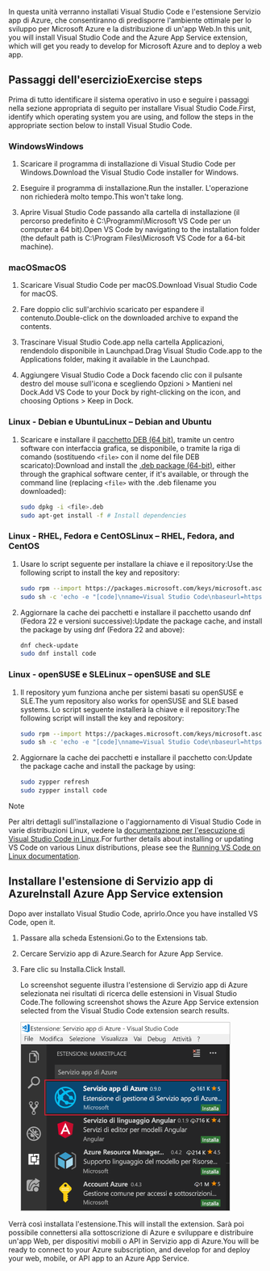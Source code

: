 <span data-ttu-id="dc8fb-101">In questa unità verranno installati Visual Studio Code e l'estensione Servizio app di Azure, che consentiranno di predisporre l'ambiente ottimale per lo sviluppo per Microsoft Azure e la distribuzione di un'app Web.</span><span class="sxs-lookup"><span data-stu-id="dc8fb-101">In this unit, you will install Visual Studio Code and the Azure App Service extension, which will get you ready to develop for Microsoft Azure and to deploy a web app.</span></span>

## <a name="exercise-steps"></a><span data-ttu-id="dc8fb-102">Passaggi dell'esercizio</span><span class="sxs-lookup"><span data-stu-id="dc8fb-102">Exercise steps</span></span>

<span data-ttu-id="dc8fb-103">Prima di tutto identificare il sistema operativo in uso e seguire i passaggi nella sezione appropriata di seguito per installare Visual Studio Code.</span><span class="sxs-lookup"><span data-stu-id="dc8fb-103">First, identify which operating system you are using, and follow the steps in the appropriate section below to install Visual Studio Code.</span></span>

### <a name="windows"></a><span data-ttu-id="dc8fb-104">Windows</span><span class="sxs-lookup"><span data-stu-id="dc8fb-104">Windows</span></span>

1. <span data-ttu-id="dc8fb-105">Scaricare il programma di installazione di Visual Studio Code per Windows.</span><span class="sxs-lookup"><span data-stu-id="dc8fb-105">Download the Visual Studio Code installer for Windows.</span></span>

1. <span data-ttu-id="dc8fb-106">Eseguire il programma di installazione.</span><span class="sxs-lookup"><span data-stu-id="dc8fb-106">Run the installer.</span></span> <span data-ttu-id="dc8fb-107">L'operazione non richiederà molto tempo.</span><span class="sxs-lookup"><span data-stu-id="dc8fb-107">This won't take long.</span></span>

1. <span data-ttu-id="dc8fb-108">Aprire Visual Studio Code passando alla cartella di installazione (il percorso predefinito è C:\Programmi\Microsoft VS Code per un computer a 64 bit).</span><span class="sxs-lookup"><span data-stu-id="dc8fb-108">Open VS Code by navigating to the installation folder (the default path is C:\Program Files\Microsoft VS Code for a 64-bit machine).</span></span>

### <a name="macos"></a><span data-ttu-id="dc8fb-109">macOS</span><span class="sxs-lookup"><span data-stu-id="dc8fb-109">macOS</span></span>

1. <span data-ttu-id="dc8fb-110">Scaricare Visual Studio Code per macOS.</span><span class="sxs-lookup"><span data-stu-id="dc8fb-110">Download Visual Studio Code for macOS.</span></span>

1. <span data-ttu-id="dc8fb-111">Fare doppio clic sull'archivio scaricato per espandere il contenuto.</span><span class="sxs-lookup"><span data-stu-id="dc8fb-111">Double-click on the downloaded archive to expand the contents.</span></span>

1. <span data-ttu-id="dc8fb-112">Trascinare Visual Studio Code.app nella cartella Applicazioni, rendendolo disponibile in Launchpad.</span><span class="sxs-lookup"><span data-stu-id="dc8fb-112">Drag Visual Studio Code.app to the Applications folder, making it available in the Launchpad.</span></span>

1. <span data-ttu-id="dc8fb-113">Aggiungere Visual Studio Code a Dock facendo clic con il pulsante destro del mouse sull'icona e scegliendo Opzioni > Mantieni nel Dock.</span><span class="sxs-lookup"><span data-stu-id="dc8fb-113">Add VS Code to your Dock by right-clicking on the icon, and choosing Options > Keep in Dock.</span></span>

### <a name="linux--debian-and-ubuntu"></a><span data-ttu-id="dc8fb-114">Linux - Debian e Ubuntu</span><span class="sxs-lookup"><span data-stu-id="dc8fb-114">Linux – Debian and Ubuntu</span></span>

1. <span data-ttu-id="dc8fb-115">Scaricare e installare il [pacchetto DEB (64 bit)](https://go.microsoft.com/fwlink/?LinkID=760868), tramite un centro software con interfaccia grafica, se disponibile, o tramite la riga di comando (sostituendo `<file>` con il nome del file DEB scaricato):</span><span class="sxs-lookup"><span data-stu-id="dc8fb-115">Download and install the [.deb package (64-bit)](https://go.microsoft.com/fwlink/?LinkID=760868), either through the graphical software center, if it's available, or through the command line (replacing `<file>` with the .deb filename you downloaded):</span></span>

    ```bash
    sudo dpkg -i <file>.deb
    sudo apt-get install -f # Install dependencies
    ```

### <a name="linux--rhel-fedora-and-centos"></a><span data-ttu-id="dc8fb-116">Linux - RHEL, Fedora e CentOS</span><span class="sxs-lookup"><span data-stu-id="dc8fb-116">Linux – RHEL, Fedora, and CentOS</span></span>

1. <span data-ttu-id="dc8fb-117">Usare lo script seguente per installare la chiave e il repository:</span><span class="sxs-lookup"><span data-stu-id="dc8fb-117">Use the following script to install the key and repository:</span></span>

    ```bash
    sudo rpm --import https://packages.microsoft.com/keys/microsoft.asc
    sudo sh -c 'echo -e "[code]\nname=Visual Studio Code\nbaseurl=https://packages.microsoft.com/yumrepos/vscode\nenabled=1\ngpgcheck=1\ngpgkey=https://packages.microsoft.com/keys/microsoft.asc" > /etc/yum.repos.d/vscode.repo'
    ```

1. <span data-ttu-id="dc8fb-118">Aggiornare la cache dei pacchetti e installare il pacchetto usando dnf (Fedora 22 e versioni successive):</span><span class="sxs-lookup"><span data-stu-id="dc8fb-118">Update the package cache, and install the package by using dnf (Fedora 22 and above):</span></span>

    ```bash
    dnf check-update
    sudo dnf install code
    ```

### <a name="linux--opensuse-and-sle"></a><span data-ttu-id="dc8fb-119">Linux - openSUSE e SLE</span><span class="sxs-lookup"><span data-stu-id="dc8fb-119">Linux – openSUSE and SLE</span></span>

1. <span data-ttu-id="dc8fb-120">Il repository yum funziona anche per sistemi basati su openSUSE e SLE.</span><span class="sxs-lookup"><span data-stu-id="dc8fb-120">The yum repository also works for openSUSE and SLE based systems.</span></span> <span data-ttu-id="dc8fb-121">Lo script seguente installerà la chiave e il repository:</span><span class="sxs-lookup"><span data-stu-id="dc8fb-121">The following script will install the key and repository:</span></span>

    ```bash
    sudo rpm --import https://packages.microsoft.com/keys/microsoft.asc
    sudo sh -c 'echo -e "[code]\nname=Visual Studio Code\nbaseurl=https://packages.microsoft.com/yumrepos/vscode\nenabled=1\ntype=rpm-md\ngpgcheck=1\ngpgkey=https://packages.microsoft.com/keys/microsoft.asc" > /etc/zypp/repos.d/vscode.repo'
    ```

1. <span data-ttu-id="dc8fb-122">Aggiornare la cache dei pacchetti e installare il pacchetto con:</span><span class="sxs-lookup"><span data-stu-id="dc8fb-122">Update the package cache and install the package by using:</span></span>

    ```bash
    sudo zypper refresh
    sudo zypper install code
    ```

> [!NOTE]
> <span data-ttu-id="dc8fb-123">Per altri dettagli sull'installazione o l'aggiornamento di Visual Studio Code in varie distribuzioni Linux, vedere la [documentazione per l'esecuzione di Visual Studio Code in Linux](https://code.visualstudio.com/docs/setup/linux).</span><span class="sxs-lookup"><span data-stu-id="dc8fb-123">For further details about installing or updating VS Code on various Linux distributions, please see the [Running VS Code on Linux documentation](https://code.visualstudio.com/docs/setup/linux).</span></span>

## <a name="install-azure-app-service-extension"></a><span data-ttu-id="dc8fb-124">Installare l'estensione di Servizio app di Azure</span><span class="sxs-lookup"><span data-stu-id="dc8fb-124">Install Azure App Service extension</span></span>

<span data-ttu-id="dc8fb-125">Dopo aver installato Visual Studio Code, aprirlo.</span><span class="sxs-lookup"><span data-stu-id="dc8fb-125">Once you have installed VS Code, open it.</span></span>

1. <span data-ttu-id="dc8fb-126">Passare alla scheda Estensioni.</span><span class="sxs-lookup"><span data-stu-id="dc8fb-126">Go to the Extensions tab.</span></span>

1. <span data-ttu-id="dc8fb-127">Cercare Servizio app di Azure.</span><span class="sxs-lookup"><span data-stu-id="dc8fb-127">Search for Azure App Service.</span></span>

1. <span data-ttu-id="dc8fb-128">Fare clic su Installa.</span><span class="sxs-lookup"><span data-stu-id="dc8fb-128">Click Install.</span></span>

    <span data-ttu-id="dc8fb-129">Lo screenshot seguente illustra l'estensione di Servizio app di Azure selezionata nei risultati di ricerca delle estensioni in Visual Studio Code.</span><span class="sxs-lookup"><span data-stu-id="dc8fb-129">The following screenshot shows the Azure App Service extension selected from the Visual Studio Code extension search results.</span></span>

    ![Screenshot di Visual Studio Code che mostra la scheda Estensioni con l'estensione di Servizio app di Azure evidenziata nei risultati della ricerca.](../media/3-install-azure-extension.png)

<span data-ttu-id="dc8fb-131">Verrà così installata l'estensione.</span><span class="sxs-lookup"><span data-stu-id="dc8fb-131">This will install the extension.</span></span> <span data-ttu-id="dc8fb-132">Sarà poi possibile connettersi alla sottoscrizione di Azure e sviluppare e distribuire un'app Web, per dispositivi mobili o API in Servizio app di Azure.</span><span class="sxs-lookup"><span data-stu-id="dc8fb-132">You will be ready to connect to your Azure subscription, and develop for and deploy your web, mobile, or API app to an Azure App Service.</span></span>
